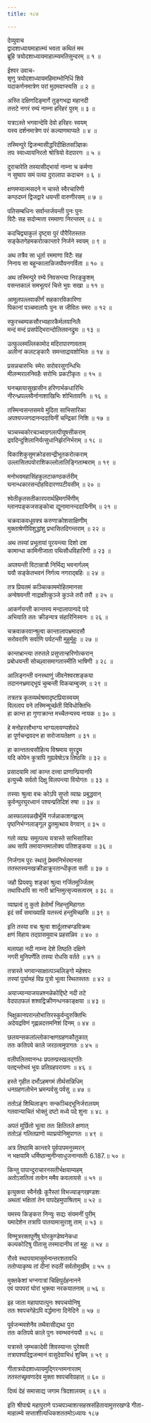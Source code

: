```yaml
---
title: १८७

---
```

देव्युवाच  
द्वादशाध्यायमाहात्म्यं भवता कथितं मम  
ब्रूहि त्रयोदशाध्यायमाहात्म्यमतिसुन्दरम् ॥ १ ॥


ईश्वर उवाच-  
शृणु त्रयोदशाध्यायमहिमाम्भोनिधिं शिवे  
यदाकर्णनमात्रेण परां मुदमवाप्स्यसि ॥ २ ॥


अस्ति दक्षिणदिङ्मार्गे तुङ्गभद्रा महानदी  
तत्तटे नगरं रम्यं नाम्ना हरिहरं पुरम् ॥ ३ ॥


यत्राऽस्ते भगवान्देवि देवो हरिहरः स्वयम्  
यस्य दर्शनमात्रेण परं कल्याणमाप्यते ॥ ४ ॥


तस्मिन्पुरे द्विजन्मासीद्धरिदीक्षितसञ्ज्ञिकः  
तपः स्वाध्यायनिरतो श्रोत्रियो वेदपारगः ॥ ५ ॥


दुराचारेति तस्यासीद्भार्या नाम्ना च कर्मणा  
न सुष्वाप समं पत्या दुरालापा कदाचन ॥ ६ ॥


क्षणमप्यात्मसदने न चास्ते स्वैरचारिणी  
कण्ठदघ्नं द्विजद्वारे धयन्ती वारुणीरसम् ॥ ७ ॥


पतिसम्बधिनः सर्वान्तर्जयन्ती पुनः पुनः  
विटैः सह सदोन्मत्ता रममाणा निरन्तरम् ॥ ८ ॥


कदचिद्व्याकुलं दृष्ट्वा पुरं पौरैरितस्ततः  
सङ्केतगेहमकरोत्कान्तारे निर्जने स्वयम् ॥ ९ ॥


अथ तत्रैव सा धूर्ता रममाणा विटैः सह  
निनाय सा बहून्कालान्निजयौवनगर्विता ॥ १० ॥


अथ तस्मिन्पुरे रम्ये निवसन्त्या निरङ्कुशम्  
वसन्तकालं समभूत्परं चित्ते भुवः सखा ॥ ११ ॥


आमूलपल्लवाकीर्णं सहकारविकारिणा  
पिकानां पञ्चमालापैः पुनः स जीवितः स्मरः ॥ १२ ॥


स्फुरच्चम्पकसौरभ्यहारकैर्मलयानिलैः  
मन्दं मन्दं प्रसर्पद्भिरान्दोलितवनद्रुमः ॥ १३ ॥


उत्फुल्लमल्लिकामोद मदिरापारणावताम्  
अलीनां कलटङ्कारैः समन्ताद्रावशोभितः ॥ १४ ॥


प्रसन्नचारुभिः स्मेरः सरोवरसुगन्धिभिः  
मीलन्मरालनिवहैः सरोभिः प्रकटीकृतः ॥ १५ ॥


घनच्छायासुखासीन हरिणार्भकधारिभिः  
नीरन्ध्रपल्लवैर्नानाशाखिभिः शोभितावनिः ॥ १६ ॥


तस्मिन्वसन्तसमये मुदिता साभिसारिका  
अपश्यज्जगदानन्ददायिनीं चन्द्रिकां निशि ॥ १७ ॥


चञ्चच्चकोरचञ्च्वग्रगलत्पीयूषसीकराम्  
द्रवदिन्दुशिलानिर्यत्सुधानिर्झरनिर्भराम् ॥ १८ ॥


विकाशिकुसुमक्रोडसान्द्रीभूतकरोत्कराम्  
उल्लासितपयोराशिकल्लोलालिङ्गिताम्बराम् ॥ १९ ॥


मनोभवमहासिंहकुलटाकण्ठकर्तरीम्  
घनान्धकारसन्दोहविदारणपटीयसीम् ॥ २० ॥


श्वेतीकृतसतीकारपरार्थहिमगर्भिणीम्  
म्लानपङ्कजसङ्कोचा द्यूनामानन्ददायिनीम् ॥ २१ ॥


चक्रवाकवधूवक्त्र करुणाक्रोशसाक्षिणीम्  
मुक्ताश्रेणीविशुद्धांशु प्रभासितदिगन्तराम् ॥ २२ ॥


अथ तस्यां प्रभूतायां पूरयन्त्या दिशो दश  
कामान्धा कामिनीजाता पथिसौधविहारिणी ॥ २३ ॥


अपश्यन्ती विटान्रात्रौ निर्भिद्य भवनार्गलम्  
ययौ सङ्केतभवनं निर्गत्य नगराद्बहिः ॥ २४ ॥


तत्र प्रियतमं कञ्चित्काममोहितमानसा  
अन्वेषयन्ती नाद्राक्षीत्कुञ्जे कुञ्जे तरौ तरौ ॥ २५ ॥


आकर्णयन्ती कान्तस्य मन्दालापान्पदे पदे  
अभियाति ततः क्रीडन्यत्र संहारिनिस्वनः ॥ २६ ॥


चक्रवाकरवान्श्रुत्वा कान्तालापभ्रमादसौ  
सरोवराणि सर्वाणि पर्यटन्ती मुहुर्मुहुः ॥ २७ ॥


कान्तभ्रान्त्या तरुतले प्रसुप्तान्हरिणोत्करान्  
प्रबोधयन्ती सोच्छ्वासमागतास्मीति भाषिणी ॥ २८ ॥


आलिङ्गन्ती वनस्थाणुं जीवनेश्वरशङ्कया  
तदाननभ्रमाद्भूयं चुम्बन्ती विकचाम्बुजम् ॥ २९ ॥


तत्रतत्र कृतव्यर्थश्रमादृष्टप्रियास्वयम्  
विललाप वने तस्मिन्मूर्च्छती विविधोक्तिभिः  
हा कान्त हा गुणाक्रान्त मच्चैतन्यस्य नायक ॥ ३० ॥


हे मनोहरसौभाग्य भाग्यलावण्यशेवधे  
हा पूर्णचन्द्रवदन हा सरोजायतेक्षण ॥ ३१ ॥


हा कान्ततत्वसौहित्य विश्रमाय सुरद्रुम  
यदि कोपेन कुत्रापि गुह्यवेषोऽत्र तिष्ठसि ॥ ३२ ॥


प्रसादयामि त्वां कान्त दत्त्वा प्राणान्प्रियानपि  
इत्युच्चैः सर्वतो दिक्षु विलपन्त्या वियोगतः ॥ ३३ ॥


तस्याः श्रुत्वा वचः कोऽपि सुप्तो व्याघ्रः प्रबुद्धवान्  
कुर्वन्घुरघुरध्वानं पश्यन्प्रतिदिशं रुषा ॥ ३४ ॥


आस्फालयन्नखैर्भूमिं गर्जन्नाकाशगह्वरम्  
पृष्ठनिर्भग्नलाङ्गूल द्रुतमुत्थाय वेगवान् ॥ ३५ ॥


गतो व्याघ्रः समुत्पत्य यत्रास्ते साभिसारिका  
अथ सापि तमायान्तमालोक्य पतिशङ्कया ॥ ३६ ॥


निर्जगाम पुरः स्थातुं प्रेममनिर्भरमानसा  
ततस्तस्यनखक्रीडाक्रूरतान्धीकृता सती ॥ ३७ ॥


जहौ प्रियवपुः शङ्कां श्रुत्वा गर्जितमूर्ज्जितम्  
तथाविधापि सा नारी भ्रान्तिमुत्सृज्यसत्वरम् ॥ ३८ ॥


व्याघ्रत्वं तु कुतो हेतोर्मां निहन्तुमिहागतः  
इदं सर्वं समाख्याहि यतस्त्वं हन्तुमिच्छसि ॥ ३९ ॥


इति तस्या वचः श्रुत्वा शार्दूलश्चण्डविक्रमः  
क्षणं विहाय तद्ग्रासमुवाच प्रहसन्निव ॥ ४० ॥


मलापहा नदी नाम्ना देशे तिष्ठति दक्षिणे  
नगरी मुनिपर्णेति तस्या रोधसि वर्तते ॥ ४१ ॥


तत्रास्ते भगवान्साक्षात्पञ्चलिङ्गो महेश्वरः  
तस्यां पुर्यामहं विप्र पुत्रो भूत्वा स्थितस्ततः ॥ ४२ ॥


अयाज्यान्याजयन्नश्नन्नेकोद्दिष्टे नदी तटे  
वेदपाठफलं शश्वद्विक्रीणन्धनकाङ्क्षया ॥ ४३ ॥


भिक्षुकानपरान्लोभात्तिरस्कुर्वन्दुरुक्तिभिः  
अदेयद्रविणं गृह्णन्नदत्तमनिशं दिनम् ॥ ४४ ॥


छलयन्सकलांल्लोकान्क्षणग्रहणकौतुकात्  
ततः कतिपये काले जरठत्वमुपागतः ॥ ४५ ॥


वलीपलितवानन्धः प्रपतन्प्रस्खलद्गतिः  
पतद्दन्तोभवं भूयः प्रतिग्रहपरायणः ॥ ४६ ॥


हस्ते गृहीत दर्भोऽहमगमं तीर्थसन्निधिम्  
धनग्रहणलोभेन भ्रमन्पर्वसु पर्वसु ॥ ४७ ॥


ततोऽहं शिथिलाङ्गः सन्कञ्चिद्भूनिर्जरालयम्  
गतवान्याचितं भोक्तुं दष्टो मध्ये पदे शुना ॥ ४८ ॥


अपतं मूर्छितो भूत्वा ततः क्षितितले क्षणात्  
ततोऽहं गलितप्राणो व्याघ्रयोनिमुपागतः ॥ ४९ ॥


अत्र तिष्ठामि कान्तारे पूर्वपापमनुस्मरन्  
न भक्षयामि धर्मिष्ठान्मुनीन्साधुजनान्सतीः 6.187.॥ ५० ॥


किन्तु पापान्दुराचारनसतीर्भक्षयाम्यहम्  
अतोऽसतित्वं तत्वेन ममैव कवलायसे ॥ ५१ ॥


इत्युक्त्वा स्वैर्नखैः कूरैस्तां विभज्याङ्गखण्डशः  
अथतां भक्षितां तेन पापदेहमुपाश्रिताम् ॥ ५२ ॥


यमस्य किङ्करा निन्युः सद्यः संयमनीं पुरीम्  
यमादेशेन तत्रापि पातयामासुराशु ताम् ॥ ५३ ॥


विण्मूत्ररक्तपूर्णेषु घोरकुण्डेष्वनेकधा  
कल्पकोटिषु पीतासु तस्मादानीय तां मुहुः ॥ ५४ ॥


रौरवे स्थापयामासुर्मन्वन्तरशतावधि  
ततोप्याकृष्य तां दीनां रुदतीं सर्वतोमुखीम् ॥ ५५ ॥


मुक्तकेशां भग्नगात्रां चिक्षिपुर्दहनानने  
एवं पापपरां घोरां भुक्त्वा नरकयातनाम् ॥ ५६ ॥


इह जाता महापापात्पुनः श्वपचयोनिषु  
ततः श्वपचगेहेऽपि वर्द्धमाना दिनेदिने ॥ ५७ ॥


पूर्वजन्मवशेनैव तथैवासीद्यथा पुरा  
ततः कतिपये काले पुनः स्वम्भवनंययौ ॥ ५८ ॥


यत्रास्ते जृम्भकादेवी शिवस्यान्तः पुरेश्वरी  
तत्रापश्यद्द्विजन्मानं वासुदेवाभिधं शुचिम् ॥ ५९ ॥


गीतात्रयोदशाध्यायमुद्गिरन्तमनारतम्  
ततस्तच्छ्रवणादेव मुक्ता श्वपचविग्रहात् ॥ ६० ॥


दिव्यं देहं समासाद्य जगाम त्रिदशालयम् ॥ ६१ ॥


इति श्रीपाद्मे महापुराणे पञ्चपञ्चाशत्सहस्रसंहितायामुत्तरखण्डे गीता-  
माहात्म्ये सप्ताशीत्यधिकशततमोऽध्यायः १८७
